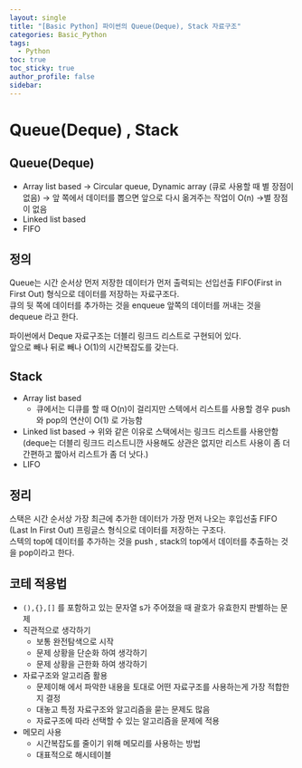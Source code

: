 ```yaml
---
layout: single
title: "[Basic Python] 파이썬의 Queue(Deque), Stack 자료구조"
categories: Basic_Python
tags:
  - Python
toc: true
toc_sticky: true
author_profile: false
sidebar:
---
```

# Queue(Deque) , Stack

## Queue(Deque)

- Array list based -> Circular queue, Dynamic array (큐로 사용할 때 별 장점이 없음) -> 앞 쪽에서 데이터를 뽑으면 앞으로 다시 옮겨주는 작업이 O(n) ->별 장점이 없음
- Linked list based
- FIFO

## 정의

Queue는 시간 순서상 먼저 저장한 데이터가 먼저 출력되는 선입선출 FIFO(First in First Out) 형식으로 데이터를 저장하는 자료구조다.      
큐의 뒷 쪽에 데이터를 추가하는 것을 enqueue 앞쪽의 데이터를 꺼내는 것을 dequeue 라고 한다.     

파이썬에서 Deque 자료구조는 더블리 링크드 리스트로 구현되어 있다.     
앞으로 빼나 뒤로 빼나 O(1)의 시간복잡도를 갖는다.


## Stack

- Array list based
	- 큐에서는 디큐를 할 때 O(n)이 걸리지만 스텍에서 리스트를 사용할 경우 push 와 pop의 연산이 O(1) 로 가능함
- Linked list based -> 위와 같은 이유로 스택에서는 링크드 리스트를 사용안함 (deque는 더블리 링크드 리스트니깐 사용해도 상관은 없지만 리스트 사용이 좀 더 간편하고 짧아서 리스트가 좀 더 낫다.)
- LIFO

## 정리

스택은 시간 순서상 가장 최근에 추가한 데이터가 가장 먼저 나오는 후입선출 FIFO (Last In First Out) 프링글스 형식으로 데이터를 저장하는 구조다.     
스텍의 top에 데이터를 추가하는 것을 push , stack의 top에서 데이터를 추출하는 것을 pop이라고 한다.      

## 코테 적용법

- `(),{},[]` 를 포함하고 있는 문자열 s가 주어졌을 때 괄호가 유효한지 판별하는 문제
- 직관적으로 생각하기
	- 보통 완전탐색으로 시작
	- 문제 상황을 단순화 하여 생각하기
	- 문제 상황을 근한화 하여 생각하기
- 자료구조와 알고리즘 활용
	- 문제이해 에서 파악한 내용을 토대로 어떤 자료구조를 사용하는게 가장 적합한지 결정
	- 대놓고 특정 자료구조와 알고리즘을 묻는 문제도 많음
	- 자료구조에 따라 선택할 수 있는 알고리즘을 문제에 적용
- 메모리 사용
	- 시간복잡도를 줄이기 위해 메모리를 사용하는 방법
	- 대표적으로 해시테이블